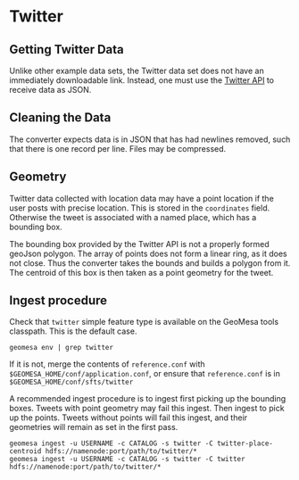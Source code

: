# Twitter

## Getting Twitter Data

Unlike other example data sets, the Twitter data set does not have an immediately downloadable link. Instead, one must use the [Twitter API](https://dev.twitter.com/rest/public) to receive data as JSON.

## Cleaning the Data

The converter expects data is in JSON that has had newlines removed, such that there is one record per line. Files may be compressed.

## Geometry

Twitter data collected with location data may have a point location if the user posts with precise location. This is stored in the `coordinates` field. Otherwise the tweet is associated with a named place, which has a bounding box. 

The bounding box provided by the Twitter API is not a properly formed geoJson polygon. The array of points does not form a linear ring, as it does not close. Thus the converter takes the bounds and builds a polygon from it. The centroid of this box is then taken as a point geometry for the tweet.

## Ingest procedure

Check that `twitter` simple feature type is available on the GeoMesa tools classpath. This is the default case.

    geomesa env | grep twitter

If it is not, merge the contents of `reference.conf` with `$GEOMESA_HOME/conf/application.conf`, or ensure that `reference.conf` is in `$GEOMESA_HOME/conf/sfts/twitter`

A recommended ingest procedure is to ingest first picking up the bounding boxes. Tweets with point geometry may fail this ingest. Then ingest to pick up the points. Tweets without points will fail this ingest, and their geometries will remain as set in the first pass.

    geomesa ingest -u USERNAME -c CATALOG -s twitter -C twitter-place-centroid hdfs://namenode:port/path/to/twitter/*
    geomesa ingest -u USERNAME -c CATALOG -s twitter -C twitter hdfs://namenode:port/path/to/twitter/*
